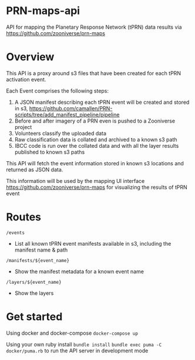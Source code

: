# PRN-maps-api
API for mapping the Planetary Response Network (tPRN) data results via https://github.com/zooniverse/prn-maps

# Overview
This API is a proxy around s3 files that have been created for each tPRN activation event.

Each Event comprises the following steps:
1. A JSON manifest describing each tPRN event will be created and stored in s3, https://github.com/camallen/PRN-scripts/tree/add_manifest_pipeline/pipeline
0. Before and after imagery of a PRN even is pushed to a Zooniverse project
0. Volunteers classify the uploaded data
0. Raw classification data is collated and archived to a known s3 path
0. IBCC code is run over the collated data and with all the layer results published to known s3 paths

This API will fetch the event information stored in known s3 locations and returned as JSON data.

This information will be used by the mapping UI interface https://github.com/zooniverse/prn-maps for visualizing the results of tPRN event

# Routes

`/events`
  + List all known tPRN event manifests available in s3, including the manifest name & path

`/manifests/${event_name}`
  + Show the manifest metadata for a known event name

`/layers/${event_name}`
  + Show the layers

# Get started

Using docker and docker-compose
`docker-compose up`

Using your own ruby install
`bundle install`
`bundle exec puma -C docker/puma.rb` to run the API server in development mode
